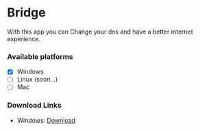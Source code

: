 # Bridge
With this app you can Change your dns and have a better internet experience.

### Available platforms
- [x] Windows
- [ ] Linux (soon...)
- [ ] Mac

### Download Links
- Windows: [Download](https://fibdesign.ir/fa/products/1/%D8%AA%D8%AD%D8%B1%DB%8C%D9%85_%D8%B4%DA%A9%D9%86_dns_changer)
